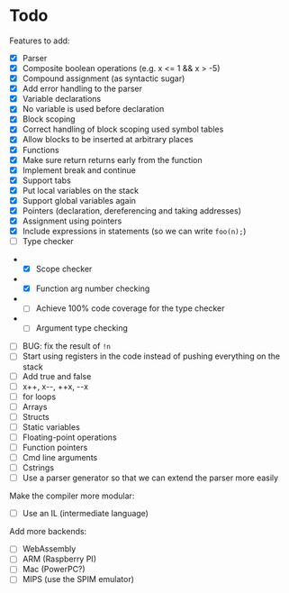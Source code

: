 # Todo

Features to add:
- [x] Parser
- [x] Composite boolean operations (e.g. x <= 1 && x > -5)
- [x] Compound assignment (as syntactic sugar)
- [x] Add error handling to the parser
- [x] Variable declarations
- [x] No variable is used before declaration
- [x] Block scoping
- [x] Correct handling of block scoping used symbol tables
- [x] Allow blocks to be inserted at arbitrary places
- [x] Functions
- [x] Make sure return returns early from the function
- [x] Implement break and continue
- [x] Support tabs
- [x] Put local variables on the stack
- [x] Support global variables again
- [x] Pointers (declaration, dereferencing and taking addresses)
- [x] Assignment using pointers
- [x] Include expressions in statements (so we can write `foo(n);`)
- [ ] Type checker
- - [x] Scope checker
- - [x] Function arg number checking
- - [ ] Achieve 100% code coverage for the type checker
- - [ ] Argument type checking
- [ ] BUG: fix the result of `!n`
- [ ] Start using registers in the code instead of pushing everything on the stack
- [ ] Add true and false
- [ ] x++, x--, ++x, --x
- [ ] for loops
- [ ] Arrays
- [ ] Structs
- [ ] Static variables
- [ ] Floating-point operations
- [ ] Function pointers
- [ ] Cmd line arguments
- [ ] Cstrings
- [ ] Use a parser generator so that we can extend the parser more easily

Make the compiler more modular:
- [ ] Use an IL (intermediate language)

Add more backends:
- [ ] WebAssembly
- [ ] ARM (Raspberry PI)
- [ ] Mac (PowerPC?)
- [ ] MIPS (use the SPIM emulator)
